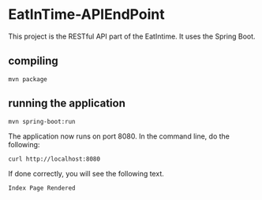 # EatInTime-APIEndPoint

This project is the RESTful API part of the EatIntime. It uses the Spring Boot.

## compiling
~~~
mvn package
~~~


## running the application
~~~
mvn spring-boot:run
~~~

The application now runs on port 8080. In the command line, do the following:
~~~
curl http://localhost:8080
~~~

If done correctly, you will see the following text.
~~~
Index Page Rendered
~~~
